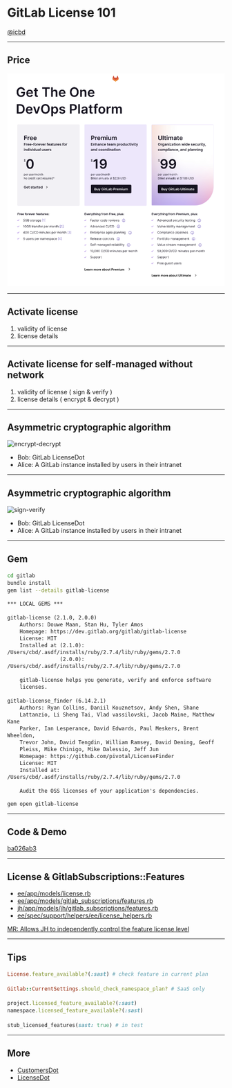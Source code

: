 # GitLab License 101

[@icbd](https://gitlab.com/icbd)

---

## Price

![price](/images/slides/gitlab-license/price.png)

---

## Activate license

1. validity of license
1. license details

---

## Activate license for self-managed without network

1. validity of license ( sign & verify )
1. license details ( encrypt & decrypt )

---

## Asymmetric cryptographic algorithm

![encrypt-decrypt](https://upload.wikimedia.org/wikipedia/commons/f/f9/Public_key_encryption.svg)

- Bob: GitLab LicenseDot 
- Alice: A GitLab instance installed by users in their intranet

---

## Asymmetric cryptographic algorithm

![sign-verify](https://upload.wikimedia.org/wikipedia/commons/7/78/Private_key_signing.svg)

- Bob: GitLab LicenseDot
- Alice: A GitLab instance installed by users in their intranet

---

## Gem

```sh
cd gitlab
bundle install
gem list --details gitlab-license
```

```text
*** LOCAL GEMS ***

gitlab-license (2.1.0, 2.0.0)
    Authors: Douwe Maan, Stan Hu, Tyler Amos
    Homepage: https://dev.gitlab.org/gitlab/gitlab-license
    License: MIT
    Installed at (2.1.0): /Users/cbd/.asdf/installs/ruby/2.7.4/lib/ruby/gems/2.7.0
                 (2.0.0): /Users/cbd/.asdf/installs/ruby/2.7.4/lib/ruby/gems/2.7.0

    gitlab-license helps you generate, verify and enforce software
    licenses.

gitlab-license_finder (6.14.2.1)
    Authors: Ryan Collins, Daniil Kouznetsov, Andy Shen, Shane
    Lattanzio, Li Sheng Tai, Vlad vassilovski, Jacob Maine, Matthew Kane
    Parker, Ian Lesperance, David Edwards, Paul Meskers, Brent Wheeldon,
    Trevor John, David Tengdin, William Ramsey, David Dening, Geoff
    Pleiss, Mike Chinigo, Mike Dalessio, Jeff Jun
    Homepage: https://github.com/pivotal/LicenseFinder
    License: MIT
    Installed at: /Users/cbd/.asdf/installs/ruby/2.7.4/lib/ruby/gems/2.7.0

    Audit the OSS licenses of your application's dependencies.
```

```sh
gem open gitlab-license
```

---

## Code & Demo

[ba026ab3](https://jihulab.com/gitlab-cn/gitlab/-/commit/ba026ab3224f1b4811c719dec6ac88137512c11f)

---

## License & GitlabSubscriptions::Features

- [ee/app/models/license.rb](https://jihulab.com/gitlab-cn/gitlab/-/blob/main-jh/ee/app/models/license.rb)
- [ee/app/models/gitlab_subscriptions/features.rb](https://jihulab.com/gitlab-cn/gitlab/-/blob/main-jh/ee/app/models/gitlab_subscriptions/features.rb)
- [jh/app/models/jh/gitlab_subscriptions/features.rb](https://jihulab.com/gitlab-cn/gitlab/-/blob/main-jh/jh/app/models/jh/gitlab_subscriptions/features.rb)
- [ee/spec/support/helpers/ee/license_helpers.rb](https://jihulab.com/gitlab-cn/gitlab/-/blob/main-jh/ee/spec/support/helpers/ee/license_helpers.rb)

[MR: Allows JH to independently control the feature license level](https://jihulab.com/gitlab-cn/gitlab/-/merge_requests/381/diffs)

---

## Tips

```ruby
License.feature_available?(:sast) # check feature in current plan

Gitlab::CurrentSettings.should_check_namespace_plan? # SaaS only

project.licensed_feature_available?(:sast)
namespace.licensed_feature_available?(:sast)

stub_licensed_features(sast: true) # in test
```

---

## More

- [CustomersDot](https://jihulab.com/gitlab-cn/internal/customers-jihulab-com)
- [LicenseDot](https://jihulab.com/gitlab-cn/internal/license-gitlab-cn)
